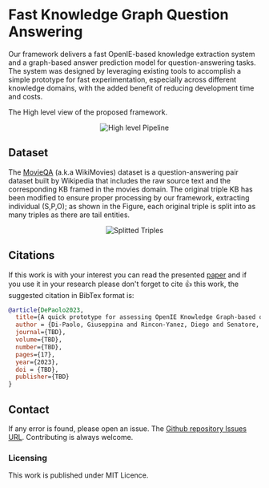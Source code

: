 # Fast Knowledge Graph Question Answering

Our framework delivers a fast OpenIE-based knowledge extraction system and a graph-based answer prediction model for question-answering tasks. The system was designed by leveraging existing tools to accomplish a simple prototype for fast experimentation, especially across different knowledge domains, with the added benefit of reducing development time and costs.

The High level view of the proposed framework.

<p align="center">
  <img src="https://github.com/d1egoprog/FastKGQA/blob/main/images/diagram.png?raw=true" alt="High level Pipeline"/>
</p>

## Dataset

The [MovieQA](ttps://metatext.io/datasets/movieqa) (a.k.a WikiMovies) dataset is a question-answering pair dataset built by Wikipedia that includes the raw source text and the corresponding KB framed in the movies domain. The original triple KB has been modified to ensure proper processing by our framework, extracting individual (S,P,O); as shown in the Figure, each original triple is split into as many triples as there are tail entities.

<p align="center">
  <img src="https://github.com/d1egoprog/FastKGQA/blob/main/images/modifiedtriples?raw=true" alt="Splitted Triples"/>
</p>


## Citations 

If this work is with your interest you can read the presented [paper]() and if you use it in your research please don't forget to cite 👍 this work, the suggested citation in BibTex format is:

``` BibTex
@article{DePaolo2023,
  title={A quick prototype for assessing OpenIE Knowledge Graph-based question-answering systems},
  author = {Di-Paolo, Giuseppina and Rincon-Yanez, Diego and Senatore, Sabrina},
  journal={TBD},
  volume={TBD},
  number={TBD},
  pages={17},
  year={2023},
  doi = {TBD},
  publisher={TBD}
}
```

## Contact

If any error is found, please open an issue. The [Github repository Issues URL](https://github.com/d1egoprog/FastKGQA/issues). Contributing is always welcome. 

### Licensing

This work is published under MIT Licence.
